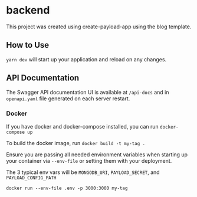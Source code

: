 # backend

This project was created using create-payload-app using the blog template.

## How to Use

`yarn dev` will start up your application and reload on any changes.

## API Documentation

The Swagger API documentation UI is available at `/api-docs` and in `openapi.yaml` file generated on each server
restart.

### Docker

If you have docker and docker-compose installed, you can run `docker-compose up`

To build the docker image, run `docker build -t my-tag .`

Ensure you are passing all needed environment variables when starting up your container via `--env-file` or setting them
with your deployment.

The 3 typical env vars will be `MONGODB_URI`, `PAYLOAD_SECRET`, and `PAYLOAD_CONFIG_PATH`

`docker run --env-file .env -p 3000:3000 my-tag`


